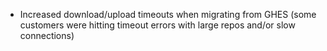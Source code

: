 - Increased download/upload timeouts when migrating from GHES (some customers were hitting timeout errors with large repos and/or slow connections)